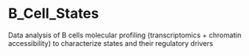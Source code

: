# B_Cell_States
Data analysis of B cells molecular profiling (transcriptomics + chromatin accessibility) to characterize states and their regulatory drivers
